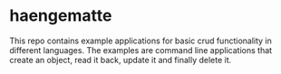 haengematte
===========

This repo contains example applications for basic crud functionality in different languages.
The examples are command line applications that create an object, read it back, update it and finally delete it.
